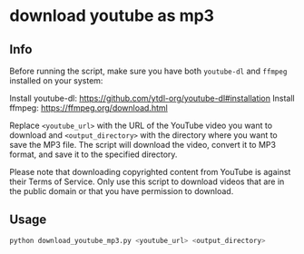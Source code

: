 # download youtube as mp3

## Info

Before running the script, make sure you have both `youtube-dl` and `ffmpeg` installed on your system:

Install youtube-dl: <https://github.com/ytdl-org/youtube-dl#installation>
Install ffmpeg: <https://ffmpeg.org/download.html>

Replace `<youtube_url>` with the URL of the YouTube video you want to download and `<output_directory>` with the directory where you want to save the MP3 file. The script will download the video, convert it to MP3 format, and save it to the specified directory.

Please note that downloading copyrighted content from YouTube is against their Terms of Service. Only use this script to download videos that are in the public domain or that you have permission to download.

## Usage

```sh
python download_youtube_mp3.py <youtube_url> <output_directory>
```
